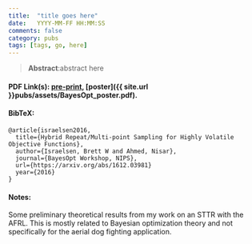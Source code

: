 ```yaml
---
title:  "title goes here"
date:   YYYY-MM-FF HH:MM:SS
comments: false
category: pubs
tags: [tags, go, here]
---
```

> **Abstract**:abstract here

#### PDF Link(s): [pre-print][arxiv], [poster]({{ site.url }}pubs/assets/BayesOpt_poster.pdf).

#### BibTeX:
``` TeX
@article{israelsen2016,
  title={Hybrid Repeat/Multi-point Sampling for Highly Volatile Objective Functions},
  author={Israelsen, Brett W and Ahmed, Nisar},
  journal={BayesOpt Workshop, NIPS},
  url={https://arxiv.org/abs/1612.03981}
  year={2016}
}
```

#### Notes:
Some preliminary theoretical results from my work on an STTR with the AFRL. This is mostly related to Bayesian optimization theory and not specifically for the aerial dog fighting application.

[arxiv]:        https://arxiv.org/abs/1612.03981
[bayesopt]:	http://bayesopt.com/